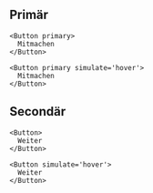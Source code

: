 ##  Primär

```react|span-2
<Button primary>
  Mitmachen
</Button>
```

```react|span-3
<Button primary simulate='hover'>
  Mitmachen
</Button>
```

## Secondär

```react|span-2
<Button>
  Weiter
</Button>
```

```react|span-3
<Button simulate='hover'>
  Weiter
</Button>
```